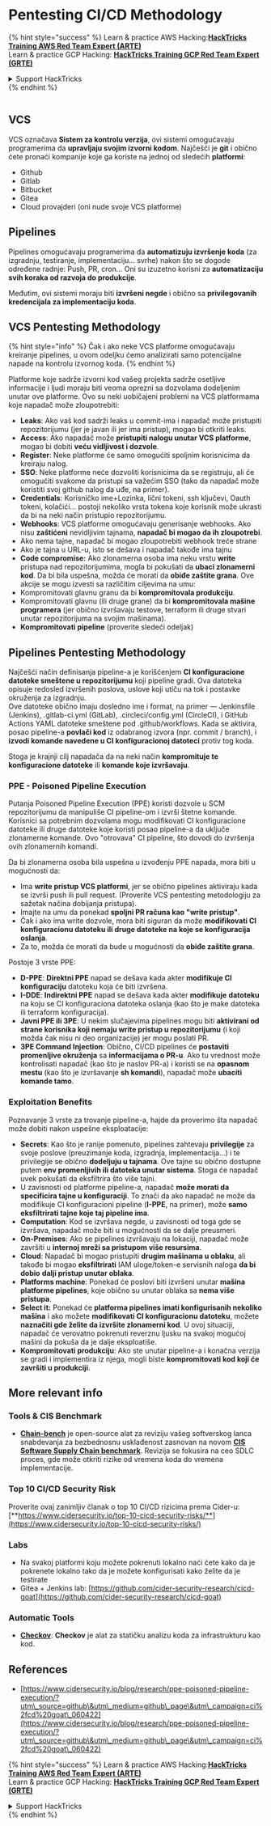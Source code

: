 # Pentesting CI/CD Methodology

{% hint style="success" %}
Learn & practice AWS Hacking:<img src="../.gitbook/assets/image (1).png" alt="" data-size="line">[**HackTricks Training AWS Red Team Expert (ARTE)**](https://training.hacktricks.xyz/courses/arte)<img src="../.gitbook/assets/image (1).png" alt="" data-size="line">\
Learn & practice GCP Hacking: <img src="../.gitbook/assets/image (2).png" alt="" data-size="line">[**HackTricks Training GCP Red Team Expert (GRTE)**<img src="../.gitbook/assets/image (2).png" alt="" data-size="line">](https://training.hacktricks.xyz/courses/grte)

<details>

<summary>Support HackTricks</summary>

* Check the [**subscription plans**](https://github.com/sponsors/carlospolop)!
* **Join the** 💬 [**Discord group**](https://discord.gg/hRep4RUj7f) or the [**telegram group**](https://t.me/peass) or **follow** us on **Twitter** 🐦 [**@hacktricks\_live**](https://twitter.com/hacktricks\_live)**.**
* **Share hacking tricks by submitting PRs to the** [**HackTricks**](https://github.com/carlospolop/hacktricks) and [**HackTricks Cloud**](https://github.com/carlospolop/hacktricks-cloud) github repos.

</details>
{% endhint %}

<figure><img src="../.gitbook/assets/CLOUD-logo-letters.svg" alt=""><figcaption></figcaption></figure>

## VCS

VCS označava **Sistem za kontrolu verzija**, ovi sistemi omogućavaju programerima da **upravljaju svojim izvorni kodom**. Najčešći je **git** i obično ćete pronaći kompanije koje ga koriste na jednoj od sledećih **platformi**:

* Github
* Gitlab
* Bitbucket
* Gitea
* Cloud provajderi (oni nude svoje VCS platforme)

## Pipelines

Pipelines omogućavaju programerima da **automatizuju izvršenje koda** (za izgradnju, testiranje, implementaciju... svrhe) nakon što se dogode određene radnje: Push, PR, cron... Oni su izuzetno korisni za **automatizaciju svih koraka od razvoja do produkcije**.

Međutim, ovi sistemi moraju biti **izvršeni negde** i obično sa **privilegovanih kredencijala za implementaciju koda**.

## VCS Pentesting Methodology

{% hint style="info" %}
Čak i ako neke VCS platforme omogućavaju kreiranje pipelines, u ovom odeljku ćemo analizirati samo potencijalne napade na kontrolu izvornog koda.
{% endhint %}

Platforme koje sadrže izvorni kod vašeg projekta sadrže osetljive informacije i ljudi moraju biti veoma oprezni sa dozvolama dodeljenim unutar ove platforme. Ovo su neki uobičajeni problemi na VCS platformama koje napadač može zloupotrebiti:

* **Leaks**: Ako vaš kod sadrži leaks u commit-ima i napadač može pristupiti repozitorijumu (jer je javan ili jer ima pristup), mogao bi otkriti leaks.
* **Access**: Ako napadač može **pristupiti nalogu unutar VCS platforme**, mogao bi dobiti **veću vidljivost i dozvole**.
* **Register**: Neke platforme će samo omogućiti spoljnim korisnicima da kreiraju nalog.
* **SSO**: Neke platforme neće dozvoliti korisnicima da se registruju, ali će omogućiti svakome da pristupi sa važećim SSO (tako da napadač može koristiti svoj github nalog da uđe, na primer).
* **Credentials**: Korisničko ime+Lozinka, lični tokeni, ssh ključevi, Oauth tokeni, kolačići... postoji nekoliko vrsta tokena koje korisnik može ukrasti da bi na neki način pristupio repozitorijumu.
* **Webhooks**: VCS platforme omogućavaju generisanje webhooks. Ako nisu **zaštićeni** nevidljivim tajnama, **napadač bi mogao da ih zloupotrebi**.
* Ako nema tajne, napadač bi mogao zloupotrebiti webhook treće strane
* Ako je tajna u URL-u, isto se dešava i napadač takođe ima tajnu
* **Code compromise:** Ako zlonamerna osoba ima neku vrstu **write** pristupa nad repozitorijumima, mogla bi pokušati da **ubaci zlonamerni kod**. Da bi bila uspešna, možda će morati da **obiđe zaštite grana**. Ove akcije se mogu izvesti sa različitim ciljevima na umu:
* Kompromitovati glavnu granu da bi **kompromitovala produkciju**.
* Kompromitovati glavnu (ili druge grane) da bi **kompromitovala mašine programera** (jer obično izvršavaju testove, terraform ili druge stvari unutar repozitorijuma na svojim mašinama).
* **Kompromitovati pipeline** (proverite sledeći odeljak)

## Pipelines Pentesting Methodology

Najčešći način definisanja pipeline-a je korišćenjem **CI konfiguracione datoteke smeštene u repozitorijumu** koji pipeline gradi. Ova datoteka opisuje redosled izvršenih poslova, uslove koji utiču na tok i postavke okruženja za izgradnju.\
Ove datoteke obično imaju dosledno ime i format, na primer — Jenkinsfile (Jenkins), .gitlab-ci.yml (GitLab), .circleci/config.yml (CircleCI), i GitHub Actions YAML datoteke smeštene pod .github/workflows. Kada se aktivira, posao pipeline-a **povlači kod** iz odabranog izvora (npr. commit / branch), i **izvodi komande navedene u CI konfiguracionoj datoteci** protiv tog koda.

Stoga je krajnji cilj napadača da na neki način **kompromituje te konfiguracione datoteke** ili **komande koje izvršavaju**.

### PPE - Poisoned Pipeline Execution

Putanja Poisoned Pipeline Execution (PPE) koristi dozvole u SCM repozitorijumu da manipuliše CI pipeline-om i izvrši štetne komande. Korisnici sa potrebnim dozvolama mogu modifikovati CI konfiguracione datoteke ili druge datoteke koje koristi posao pipeline-a da uključe zlonamerne komande. Ovo "otrovava" CI pipeline, što dovodi do izvršenja ovih zlonamernih komandi.

Da bi zlonamerna osoba bila uspešna u izvođenju PPE napada, mora biti u mogućnosti da:

* Ima **write pristup VCS platformi**, jer se obično pipelines aktiviraju kada se izvrši push ili pull request. (Proverite VCS pentesting metodologiju za sažetak načina dobijanja pristupa).
* Imajte na umu da ponekad **spoljni PR računa kao "write pristup"**.
* Čak i ako ima write dozvole, mora biti siguran da može **modifikovati CI konfiguracionu datoteku ili druge datoteke na koje se konfiguracija oslanja**.
* Za to, možda će morati da bude u mogućnosti da **obiđe zaštite grana**.

Postoje 3 vrste PPE:

* **D-PPE**: **Direktni PPE** napad se dešava kada akter **modifikuje CI konfiguraciju** datoteku koja će biti izvršena.
* **I-DDE**: **Indirektni PPE** napad se dešava kada akter **modifikuje** **datoteku** na koju se CI konfiguraciona datoteka oslanja (kao što je make datoteka ili terraform konfiguracija).
* **Javni PPE ili 3PE**: U nekim slučajevima pipelines mogu biti **aktivirani od strane korisnika koji nemaju write pristup u repozitorijumu** (i koji možda čak nisu ni deo organizacije) jer mogu poslati PR.
* **3PE Command Injection**: Obično, CI/CD pipelines će **postaviti promenljive okruženja** sa **informacijama o PR-u**. Ako tu vrednost može kontrolisati napadač (kao što je naslov PR-a) i koristi se na **opasnom mestu** (kao što je izvršavanje **sh komandi**), napadač može **ubaciti komande tamo**.

### Exploitation Benefits

Poznavanje 3 vrste za trovanje pipeline-a, hajde da proverimo šta napadač može dobiti nakon uspešne eksploatacije:

* **Secrets**: Kao što je ranije pomenuto, pipelines zahtevaju **privilegije** za svoje poslove (preuzimanje koda, izgradnja, implementacija...) i te privilegije se obično **dodeljuju u tajnama**. Ove tajne su obično dostupne putem **env promenljivih ili datoteka unutar sistema**. Stoga će napadač uvek pokušati da eksfiltrira što više tajni.
* U zavisnosti od platforme pipeline-a, napadač **može morati da specificira tajne u konfiguraciji**. To znači da ako napadač ne može da modifikuje CI konfiguracioni pipeline (**I-PPE**, na primer), može **samo eksfiltrirati tajne koje taj pipeline ima**.
* **Computation**: Kod se izvršava negde, u zavisnosti od toga gde se izvršava, napadač može biti u mogućnosti da se dalje preusmeri.
* **On-Premises**: Ako se pipelines izvršavaju na lokaciji, napadač može završiti u **internoj mreži sa pristupom više resursima**.
* **Cloud**: Napadač bi mogao pristupiti **drugim mašinama u oblaku**, ali takođe bi mogao **eksfiltrirati** IAM uloge/token-e servisnih naloga **da bi dobio** **dalji pristup unutar oblaka**.
* **Platforms machine**: Ponekad će poslovi biti izvršeni unutar **mašina platforme pipelines**, koje obično su unutar oblaka sa **nema više pristupa**.
* **Select it:** Ponekad će **platforma pipelines imati konfigurisanih nekoliko mašina** i ako možete **modifikovati CI konfiguracionu datoteku**, možete **naznačiti gde želite da izvršite zlonamerni kod**. U ovoj situaciji, napadač će verovatno pokrenuti reverznu ljusku na svakoj mogućoj mašini da pokuša da je dalje eksploatiše.
* **Kompromitovati produkciju**: Ako ste unutar pipeline-a i konačna verzija se gradi i implementira iz njega, mogli biste **kompromitovati kod koji će završiti u produkciji**.

## More relevant info

### Tools & CIS Benchmark

* [**Chain-bench**](https://github.com/aquasecurity/chain-bench) je open-source alat za reviziju vašeg softverskog lanca snabdevanja za bezbednosnu usklađenost zasnovan na novom [**CIS Software Supply Chain benchmark**](https://github.com/aquasecurity/chain-bench/blob/main/docs/CIS-Software-Supply-Chain-Security-Guide-v1.0.pdf). Revizija se fokusira na ceo SDLC proces, gde može otkriti rizike od vremena koda do vremena implementacije.

### Top 10 CI/CD Security Risk

Proverite ovaj zanimljiv članak o top 10 CI/CD rizicima prema Cider-u: [**https://www.cidersecurity.io/top-10-cicd-security-risks/**](https://www.cidersecurity.io/top-10-cicd-security-risks/)

### Labs

* Na svakoj platformi koju možete pokrenuti lokalno naći ćete kako da je pokrenete lokalno tako da je možete konfigurisati kako želite da je testirate
* Gitea + Jenkins lab: [https://github.com/cider-security-research/cicd-goat](https://github.com/cider-security-research/cicd-goat)

### Automatic Tools

* [**Checkov**](https://github.com/bridgecrewio/checkov): **Checkov** je alat za statičku analizu koda za infrastrukturu kao kod.

## References

* [https://www.cidersecurity.io/blog/research/ppe-poisoned-pipeline-execution/?utm\_source=github\&utm\_medium=github\_page\&utm\_campaign=ci%2fcd%20goat\_060422](https://www.cidersecurity.io/blog/research/ppe-poisoned-pipeline-execution/?utm\_source=github\&utm\_medium=github\_page\&utm\_campaign=ci%2fcd%20goat\_060422)

{% hint style="success" %}
Learn & practice AWS Hacking:<img src="../.gitbook/assets/image (1).png" alt="" data-size="line">[**HackTricks Training AWS Red Team Expert (ARTE)**](https://training.hacktricks.xyz/courses/arte)<img src="../.gitbook/assets/image (1).png" alt="" data-size="line">\
Learn & practice GCP Hacking: <img src="../.gitbook/assets/image (2).png" alt="" data-size="line">[**HackTricks Training GCP Red Team Expert (GRTE)**<img src="../.gitbook/assets/image (2).png" alt="" data-size="line">](https://training.hacktricks.xyz/courses/grte)

<details>

<summary>Support HackTricks</summary>

* Check the [**subscription plans**](https://github.com/sponsors/carlospolop)!
* **Join the** 💬 [**Discord group**](https://discord.gg/hRep4RUj7f) or the [**telegram group**](https://t.me/peass) or **follow** us on **Twitter** 🐦 [**@hacktricks\_live**](https://twitter.com/hacktricks\_live)**.**
* **Share hacking tricks by submitting PRs to the** [**HackTricks**](https://github.com/carlospolop/hacktricks) and [**HackTricks Cloud**](https://github.com/carlospolop/hacktricks-cloud) github repos.

</details>
{% endhint %}
